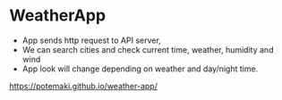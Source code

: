 # WeatherApp

- App sends http request to API server,
- We can search cities and check current time, weather, humidity and wind
- App look will change depending on weather and day/night time.

https://potemaki.github.io/weather-app/
